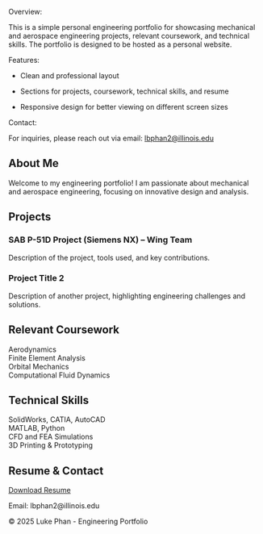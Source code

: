 Overview:

  This is a simple personal engineering portfolio for showcasing mechanical and aerospace engineering projects, relevant coursework, and technical skills. The portfolio is designed to be hosted as a personal website.

Features:

- Clean and professional layout

- Sections for projects, coursework, technical skills, and resume

- Responsive design for better viewing on different screen sizes

Contact:

For inquiries, please reach out via email: lbphan2@illinois.edu

<body>

<section>
        <h2>About Me</h2>
        <p>Welcome to my engineering portfolio! I am passionate about mechanical and aerospace engineering, focusing on innovative design and analysis.</p>
</section>
    
<section>
    <h2>Projects</h2>
    <div class="project">
        <h3>SAB P-51D Project (Siemens NX) – Wing Team</h3>
        <p>Description of the project, tools used, and key contributions.</p>
    </div>
    <div class="project">
        <h3>Project Title 2</h3>
        <p>Description of another project, highlighting engineering challenges and solutions.</p>
    </div>
</section>
    
<section>
    <h2>Relevant Coursework</h2>
    <div class="course">Aerodynamics</div>
    <div class="course">Finite Element Analysis</div>
    <div class="course">Orbital Mechanics</div>
    <div class="course">Computational Fluid Dynamics</div>
</section>
    
<section>
    <h2>Technical Skills</h2>
    <div class="skill">SolidWorks, CATIA, AutoCAD</div>
    <div class="skill">MATLAB, Python</div>
    <div class="skill">CFD and FEA Simulations</div>
    <div class="skill">3D Printing & Prototyping</div>
</section>
    
<section>
    <h2>Resume & Contact</h2>
    <p><a href="#">Download Resume</a></p>
    <p>Email: lbphan2@illinois.edu</p>
</section>
    
<footer>
    <p>&copy; 2025 Luke Phan - Engineering Portfolio</p>
</footer>
</body>
